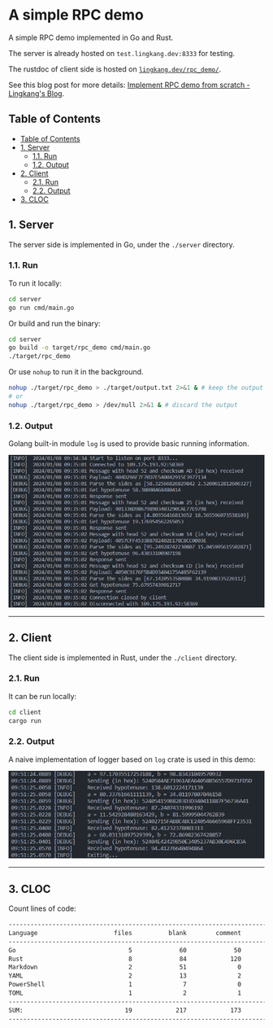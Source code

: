 # A simple RPC demo

A simple RPC demo implemented in Go and Rust.

The server is already hosted on `test.lingkang.dev:8333` for testing.

The rustdoc of client side is hosted on [`lingkang.dev/rpc_demo/`](https://lingkang.dev/rpc_demo/client/index.html).

See this blog post for more details: [Implement RPC demo from scratch - Lingkang's Blog](https://lingkang.dev/2024/01/08/rpc/).

## Table of Contents

- [Table of Contents](#table-of-contents)
- [1. Server](#1-server)
  - [1.1. Run](#11-run)
  - [1.2. Output](#12-output)
- [2. Client](#2-client)
  - [2.1. Run](#21-run)
  - [2.2. Output](#22-output)
- [3. CLOC](#3-cloc)

## 1. Server

The server side is implemented in Go, under the `./server` directory.

### 1.1. Run

To run it locally:

``` bash
cd server
go run cmd/main.go
```

Or build and run the binary:

``` bash
cd server
go build -o target/rpc_demo cmd/main.go
./target/rpc_demo
```

Or use `nohup` to run it in the background.

``` bash
nohup ./target/rpc_demo > ./target/output.txt 2>&1 & # keep the output
# or
nohup ./target/rpc_demo > /dev/null 2>&1 & # discard the output
```

### 1.2. Output

Golang built-in module `log` is used to provide basic running information.

![The running output of the server side.](./img/server_running.png)

---

## 2. Client

The client side is implemented in Rust, under the `./client` directory.

### 2.1. Run

It can be run locally:

``` bash
cd client
cargo run
```

### 2.2. Output

A naive implementation of logger based on `log` crate is used in this demo:

![The running output of the client side](./img/client_running.png)

---

## 3. CLOC

Count lines of code:

``` txt
-------------------------------------------------------------------------------
Language                     files          blank        comment           code
-------------------------------------------------------------------------------
Go                               5             60             50            347
Rust                             8             84            120            320
Markdown                         2             51              0            119
YAML                             2             13              2             45
PowerShell                       1              7              0              8
TOML                             1              2              1              7
-------------------------------------------------------------------------------
SUM:                            19            217            173            846
-------------------------------------------------------------------------------
```
